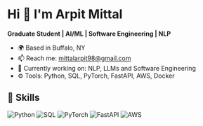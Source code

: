 # Hi 👋 I'm Arpit Mittal

**Graduate Student | AI/ML | Software Engineering | NLP**

- 🌍 Based in Buffalo, NY
- 📫 Reach me: mittalarpit98@gmail.com
- 🧠 Currently working on: NLP, LLMs and Software Engineering
- ⚙️ Tools: Python, SQL, PyTorch, FastAPI, AWS, Docker

## 🚀 Skills
![Python](https://img.shields.io/badge/-Python-05122A?style=flat&logo=python)
![SQL](https://img.shields.io/badge/-SQL-05122A?style=flat&logo=postgresql)
![PyTorch](https://img.shields.io/badge/-PyTorch-05122A?style=flat&logo=pytorch)
![FastAPI](https://img.shields.io/badge/-FastAPI-05122A?style=flat&logo=fastapi)
![AWS](https://img.shields.io/badge/-AWS-05122A?style=flat&logo=amazon-aws)
